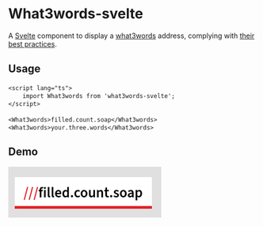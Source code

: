 # What3words-svelte

A [Svelte](https://svelte.dev/) component to display a [what3words](https://what3words.com/) address, complying with [their best practices](https://developer.what3words.com/design/formatting-best-practice).

## Usage

```svelte
<script lang="ts">
	import What3words from 'what3words-svelte';
</script>

<What3words>filled.count.soap</What3words>
<What3words>your.three.words</What3words>
```

## Demo

![](.github/assets/demo.png)
